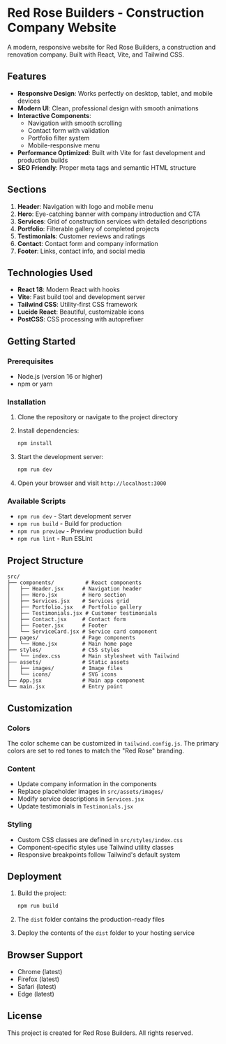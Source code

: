 # Red Rose Builders - Construction Company Website

A modern, responsive website for Red Rose Builders, a construction and renovation company. Built with React, Vite, and Tailwind CSS.

## Features

- **Responsive Design**: Works perfectly on desktop, tablet, and mobile devices
- **Modern UI**: Clean, professional design with smooth animations
- **Interactive Components**: 
  - Navigation with smooth scrolling
  - Contact form with validation
  - Portfolio filter system
  - Mobile-responsive menu
- **Performance Optimized**: Built with Vite for fast development and production builds
- **SEO Friendly**: Proper meta tags and semantic HTML structure

## Sections

1. **Header**: Navigation with logo and mobile menu
2. **Hero**: Eye-catching banner with company introduction and CTA
3. **Services**: Grid of construction services with detailed descriptions
4. **Portfolio**: Filterable gallery of completed projects
5. **Testimonials**: Customer reviews and ratings
6. **Contact**: Contact form and company information
7. **Footer**: Links, contact info, and social media

## Technologies Used

- **React 18**: Modern React with hooks
- **Vite**: Fast build tool and development server
- **Tailwind CSS**: Utility-first CSS framework
- **Lucide React**: Beautiful, customizable icons
- **PostCSS**: CSS processing with autoprefixer

## Getting Started

### Prerequisites

- Node.js (version 16 or higher)
- npm or yarn

### Installation

1. Clone the repository or navigate to the project directory
2. Install dependencies:
   ```bash
   npm install
   ```

3. Start the development server:
   ```bash
   npm run dev
   ```

4. Open your browser and visit `http://localhost:3000`

### Available Scripts

- `npm run dev` - Start development server
- `npm run build` - Build for production
- `npm run preview` - Preview production build
- `npm run lint` - Run ESLint

## Project Structure

```
src/
├── components/          # React components
│   ├── Header.jsx      # Navigation header
│   ├── Hero.jsx        # Hero section
│   ├── Services.jsx    # Services grid
│   ├── Portfolio.jsx   # Portfolio gallery
│   ├── Testimonials.jsx # Customer testimonials
│   ├── Contact.jsx     # Contact form
│   ├── Footer.jsx      # Footer
│   └── ServiceCard.jsx # Service card component
├── pages/              # Page components
│   └── Home.jsx        # Main home page
├── styles/             # CSS styles
│   └── index.css       # Main stylesheet with Tailwind
├── assets/             # Static assets
│   ├── images/         # Image files
│   └── icons/          # SVG icons
├── App.jsx             # Main app component
└── main.jsx            # Entry point
```

## Customization

### Colors
The color scheme can be customized in `tailwind.config.js`. The primary colors are set to red tones to match the "Red Rose" branding.

### Content
- Update company information in the components
- Replace placeholder images in `src/assets/images/`
- Modify service descriptions in `Services.jsx`
- Update testimonials in `Testimonials.jsx`

### Styling
- Custom CSS classes are defined in `src/styles/index.css`
- Component-specific styles use Tailwind utility classes
- Responsive breakpoints follow Tailwind's default system

## Deployment

1. Build the project:
   ```bash
   npm run build
   ```

2. The `dist` folder contains the production-ready files
3. Deploy the contents of the `dist` folder to your hosting service

## Browser Support

- Chrome (latest)
- Firefox (latest)
- Safari (latest)
- Edge (latest)

## License

This project is created for Red Rose Builders. All rights reserved.


